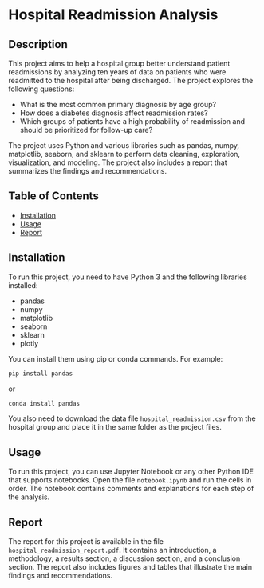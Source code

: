 # Hospital Readmission Analysis

## Description
This project aims to help a hospital group better understand patient readmissions by analyzing ten years of data on patients who were readmitted to the hospital after being discharged. The project explores the following questions:

- What is the most common primary diagnosis by age group?
- How does a diabetes diagnosis affect readmission rates?
- Which groups of patients have a high probability of readmission and should be prioritized for follow-up care?

The project uses Python and various libraries such as pandas, numpy, matplotlib, seaborn, and sklearn to perform data cleaning, exploration, visualization, and modeling. The project also includes a report that summarizes the findings and recommendations.

## Table of Contents
- [Installation](#installation)
- [Usage](#usage)
- [Report](#report)
## Installation
To run this project, you need to have Python 3 and the following libraries installed:

- pandas
- numpy
- matplotlib
- seaborn
- sklearn
- plotly

You can install them using pip or conda commands. For example:

```bash
pip install pandas
```

or

```bash
conda install pandas
```

You also need to download the data file `hospital_readmission.csv` from the hospital group and place it in the same folder as the project files.

## Usage
To run this project, you can use Jupyter Notebook or any other Python IDE that supports notebooks. Open the file `notebook.ipynb` and run the cells in order. The notebook contains comments and explanations for each step of the analysis.

## Report
The report for this project is available in the file `hospital_readmission_report.pdf`. It contains an introduction, a methodology, a results section, a discussion section, and a conclusion section. The report also includes figures and tables that illustrate the main findings and recommendations.

